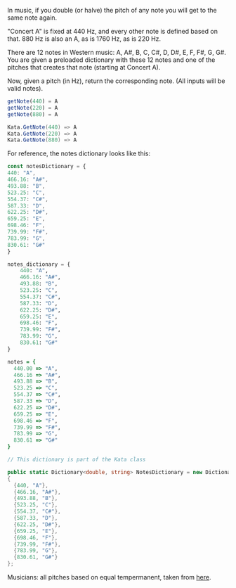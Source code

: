 In music, if you double (or halve) the pitch of any note you will get to the same note again.

"Concert A" is fixed at 440 Hz, and every other note is defined based on that. 880 Hz is also an A, as is 1760 Hz, as is 220 Hz.

There are 12 notes in Western music: A, A#, B, C, C#, D, D#, E, F, F#, G, G#. You are given a preloaded dictionary with these 12 notes and one of the pitches that creates that note (starting at Concert A).

Now, given a pitch (in Hz), return the corresponding note. (All inputs will be valid notes).

```javascript
getNote(440) = A
getNote(220) = A
getNote(880) = A
```
```csharp
Kata.GetNote(440) => A
Kata.GetNote(220) => A
Kata.GetNote(880) => A
```

For reference, the notes dictionary looks like this:


```javascript
const notesDictionary = {
440: "A",
466.16: "A#",
493.88: "B",
523.25: "C",
554.37: "C#", 
587.33: "D", 
622.25: "D#", 
659.25: "E", 
698.46: "F", 
739.99: "F#", 
783.99: "G", 
830.61: "G#"
}
```
```python
notes_dictionary = {
    440: "A",
    466.16: "A#",
    493.88: "B",
    523.25: "C",
    554.37: "C#", 
    587.33: "D", 
    622.25: "D#", 
    659.25: "E", 
    698.46: "F", 
    739.99: "F#", 
    783.99: "G", 
    830.61: "G#"
}
```
```ruby
notes = {
  440.00 => "A",
  466.16 => "A#",
  493.88 => "B",
  523.25 => "C",
  554.37 => "C#", 
  587.33 => "D", 
  622.25 => "D#", 
  659.25 => "E", 
  698.46 => "F", 
  739.99 => "F#", 
  783.99 => "G", 
  830.61 => "G#"
}
```
```csharp
// This dictionary is part of the Kata class

public static Dictionary<double, string> NotesDictionary = new Dictionary<double, string>()
{
  {440, "A"},
  {466.16, "A#"},
  {493.88, "B"},
  {523.25, "C"},
  {554.37, "C#"},
  {587.33, "D"},
  {622.25, "D#"},
  {659.25, "E"},
  {698.46, "F"},
  {739.99, "F#"},
  {783.99, "G"},
  {830.61, "G#"}
};
```

Musicians: all pitches based on equal tempermanent, taken from [here](http://pages.mtu.edu/~suits/notefreqs.html).